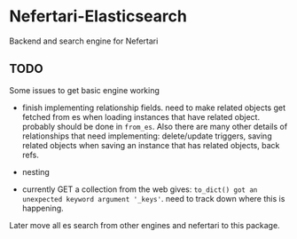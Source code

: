 # Nefertari-Elasticsearch

Backend and search engine for Nefertari

## TODO

Some issues to get basic engine working

- finish implementing relationship fields. need to make related
  objects get fetched from es when loading instances that have
  related object. probably should be done in `from_es`. Also there are
  many other details of relationships that need implementing:
  delete/update triggers, saving related objects when saving an
  instance that has related objects, back refs.

- nesting

- currently GET a collection from the web gives: `to_dict() got
  an unexpected keyword argument '_keys'`. need to track down where this
  is happening.


Later move all es search from other engines and nefertari to this package.
